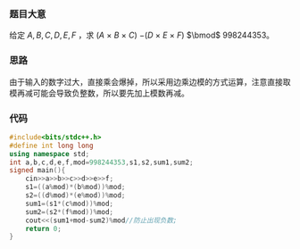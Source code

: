 ### 题目大意

给定 $A,B,C,D,E,F$ ，求 $(A$ $\times$ $B$ $\times$ $C)$ $-(D$ $\times$ $E$ $\times$ $F)$ $\bmod$ $998244353$。

### 思路
由于输入的数字过大，直接乘会爆掉，所以采用边乘边模的方式运算，注意直接取模再减可能会导致负整数，所以要先加上模数再减。

### 代码
```cpp
#include<bits/stdc++.h>
#define int long long
using namespace std;
int a,b,c,d,e,f,mod=998244353,s1,s2,sum1,sum2;
signed main(){
	cin>>a>>b>>c>>d>>e>>f;
	s1=((a%mod)*(b%mod))%mod;
	s2=((d%mod)*(e%mod))%mod;
	sum1=(s1*(c%mod))%mod;
	sum2=(s2*(f%mod))%mod;
	cout<<(sum1+mod-sum2)%mod//防止出现负数;
	return 0;
}
```
